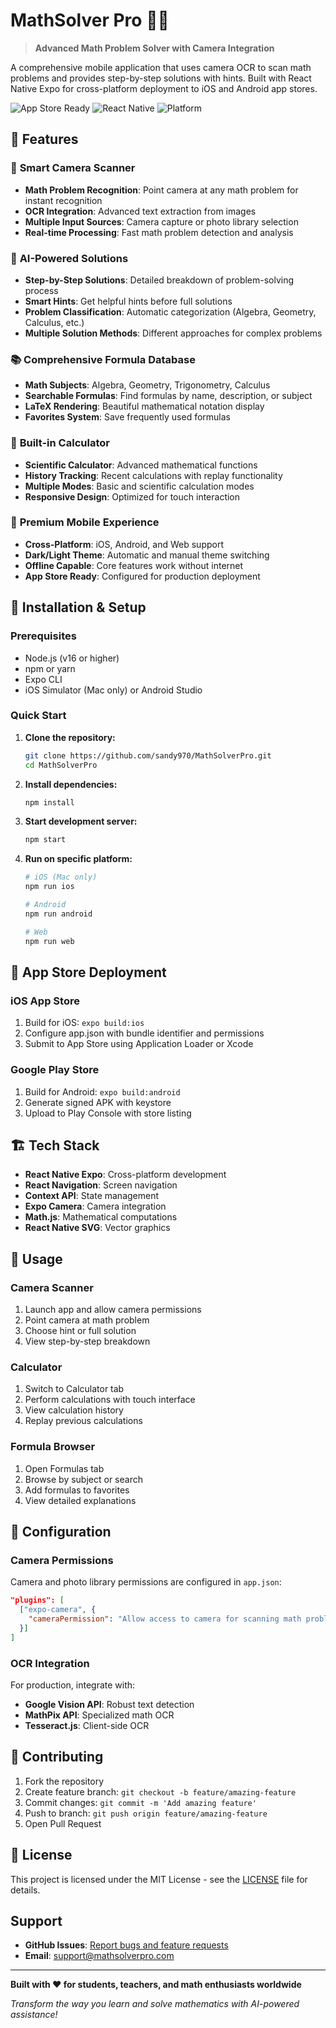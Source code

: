 # MathSolver Pro 📱🧮

> **Advanced Math Problem Solver with Camera Integration**

A comprehensive mobile application that uses camera OCR to scan math problems and provides step-by-step solutions with hints. Built with React Native Expo for cross-platform deployment to iOS and Android app stores.

![App Store Ready](https://img.shields.io/badge/App%20Store-Ready-green)
![React Native](https://img.shields.io/badge/React%20Native-Expo-blue)
![Platform](https://img.shields.io/badge/Platform-iOS%20%7C%20Android%20%7C%20Web-lightgrey)

## 🌟 Features

### 📸 **Smart Camera Scanner**
- **Math Problem Recognition**: Point camera at any math problem for instant recognition
- **OCR Integration**: Advanced text extraction from images
- **Multiple Input Sources**: Camera capture or photo library selection
- **Real-time Processing**: Fast math problem detection and analysis

### 🤖 **AI-Powered Solutions**
- **Step-by-Step Solutions**: Detailed breakdown of problem-solving process
- **Smart Hints**: Get helpful hints before full solutions
- **Problem Classification**: Automatic categorization (Algebra, Geometry, Calculus, etc.)
- **Multiple Solution Methods**: Different approaches for complex problems

### 📚 **Comprehensive Formula Database**
- **Math Subjects**: Algebra, Geometry, Trigonometry, Calculus
- **Searchable Formulas**: Find formulas by name, description, or subject
- **LaTeX Rendering**: Beautiful mathematical notation display
- **Favorites System**: Save frequently used formulas

### 🧮 **Built-in Calculator**
- **Scientific Calculator**: Advanced mathematical functions
- **History Tracking**: Recent calculations with replay functionality
- **Multiple Modes**: Basic and scientific calculation modes
- **Responsive Design**: Optimized for touch interaction

### 📱 **Premium Mobile Experience**
- **Cross-Platform**: iOS, Android, and Web support
- **Dark/Light Theme**: Automatic and manual theme switching
- **Offline Capable**: Core features work without internet
- **App Store Ready**: Configured for production deployment

## 🚀 Installation & Setup

### Prerequisites
- Node.js (v16 or higher)
- npm or yarn
- Expo CLI
- iOS Simulator (Mac only) or Android Studio

### Quick Start

1. **Clone the repository:**
   ```bash
   git clone https://github.com/sandy970/MathSolverPro.git
   cd MathSolverPro
   ```

2. **Install dependencies:**
   ```bash
   npm install
   ```

3. **Start development server:**
   ```bash
   npm start
   ```

4. **Run on specific platform:**
   ```bash
   # iOS (Mac only)
   npm run ios
   
   # Android
   npm run android
   
   # Web
   npm run web
   ```

## 📱 App Store Deployment

### iOS App Store
1. Build for iOS: `expo build:ios`
2. Configure app.json with bundle identifier and permissions
3. Submit to App Store using Application Loader or Xcode

### Google Play Store
1. Build for Android: `expo build:android`
2. Generate signed APK with keystore
3. Upload to Play Console with store listing

## 🏗️ Tech Stack

- **React Native Expo**: Cross-platform development
- **React Navigation**: Screen navigation
- **Context API**: State management
- **Expo Camera**: Camera integration
- **Math.js**: Mathematical computations
- **React Native SVG**: Vector graphics

## 📖 Usage

### Camera Scanner
1. Launch app and allow camera permissions
2. Point camera at math problem
3. Choose hint or full solution
4. View step-by-step breakdown

### Calculator
1. Switch to Calculator tab
2. Perform calculations with touch interface
3. View calculation history
4. Replay previous calculations

### Formula Browser
1. Open Formulas tab
2. Browse by subject or search
3. Add formulas to favorites
4. View detailed explanations

## 🔧 Configuration

### Camera Permissions
Camera and photo library permissions are configured in `app.json`:

```json
"plugins": [
  ["expo-camera", {
    "cameraPermission": "Allow access to camera for scanning math problems."
  }]
]
```

### OCR Integration
For production, integrate with:
- **Google Vision API**: Robust text detection
- **MathPix API**: Specialized math OCR
- **Tesseract.js**: Client-side OCR

## 🤝 Contributing

1. Fork the repository
2. Create feature branch: `git checkout -b feature/amazing-feature`
3. Commit changes: `git commit -m 'Add amazing feature'`
4. Push to branch: `git push origin feature/amazing-feature`
5. Open Pull Request

## 📄 License

This project is licensed under the MIT License - see the [LICENSE](LICENSE) file for details.

##  Support

- **GitHub Issues**: [Report bugs and feature requests](https://github.com/sandy970/MathSolverPro/issues)
- **Email**: support@mathsolverpro.com

---

**Built with ❤️ for students, teachers, and math enthusiasts worldwide**

*Transform the way you learn and solve mathematics with AI-powered assistance!*